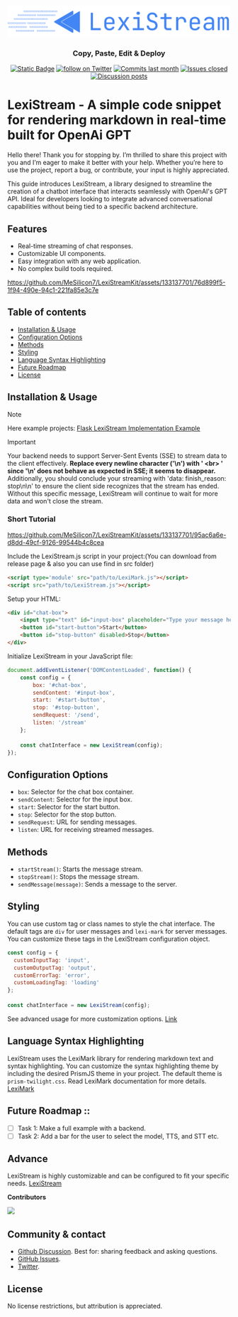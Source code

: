 
<p align="center">
  <a href="https://lexistreamkit.mesilicon7.com" target="_blank" rel="noopener noreferrer">
    <img src="assets/Logo.svg" alt="LexiStream logo" width="600"> 
  </a>
</p>



<h3 align="center">Copy, Paste, Edit & Deploy</h3>
<p align="center">
    <a href="https://lexistreamkit.mesilicon7.com" target="_blank">
        <img alt="Static Badge" src="https://img.shields.io/badge/Product-F04438"></a>
    <a href="https://twitter.com/intent/follow?screen_name=mesilicon7" target="_blank">
        <img src="https://img.shields.io/twitter/follow/mesilicon7?logo=X&color=%20%23f5f5f5"
            alt="follow on Twitter"></a>
    <a href="https://github.com/MeSilicon7/LexiStreamKit/graphs/commit-activity" target="_blank">
        <img alt="Commits last month" src="https://img.shields.io/github/commit-activity/m/MeSilicon7/LexiStreamKit?labelColor=%20%2332b583&color=%20%2312b76a"></a>
    <a href="https://github.com/MeSilicon7/LexiStreamKit/" target="_blank">
        <img alt="Issues closed" src="https://img.shields.io/github/issues-search?query=repo%3AMeSilicon7%2FLexiStreamKit%20is%3Aclosed&label=issues%20closed&labelColor=%20%237d89b0&color=%20%235d6b98"></a>
    <a href="https://github.com/MeSilicon7/LexiStreamKit/discussions/" target="_blank">
        <img alt="Discussion posts" src="https://img.shields.io/github/discussions/MeSilicon7/LexiStreamKit?labelColor=%20%239b8afb&color=%20%237a5af8"></a>
</p>

<!-- <p align="center">
  <a href="./README.md"><img alt="README in English" src="https://img.shields.io/badge/English-blue?style=flat-square&logo=github"></a>
  <a href="./README_CN.md"><img alt="简体中文版自述文件" src="https://img.shields.io/badge/简体中文-red?style=flat-square&logo=github"></a>
  <a href="./README_JP.md"><img alt="日本語のREADME" src="https://img.shields.io/badge/日本語-purple?style=flat-square&logo=github"></a>
  <a href="./README_ES.md"><img alt="README en Español" src="https://img.shields.io/badge/Español-yellow?style=flat-square&logo=github"></a>
  <a href="./README_FR.md"><img alt="README en Français" src="https://img.shields.io/badge/Français-green?style=flat-square&logo=github"></a>
  <a href="./README_MS.md"><img alt="README in Malay" src="https://img.shields.io/badge/Malay-orange?style=flat-square&logo=github"></a>
  <a href="./README_TR.md"><img alt="README in Korean" src="https://img.shields.io/badge/한국어-pink?style=flat-square&logo=github"></a>
  <a href="./README_AR.md"><img alt="README بالعربية" src="https://img.shields.io/badge/العربية-lightgrey?style=flat-square&logo=github"></a>
  <a href="./README_RU.md"><img alt="README in Russian" src="https://img.shields.io/badge/Русский-cyan?style=flat-square&logo=github"></a>
  <a href="./README_KO.md"><img alt="README in Korean" src="https://img.shields.io/badge/한국어-pink?style=flat-square&logo=github"></a>
  <a href="./README_IT.md"><img alt="README in Italian" src="https://img.shields.io/badge/Italian-blue?style=flat-square&logo=github"></a>
  <a href="./README_DE.md"><img alt="README in German" src="https://img.shields.io/badge/German-green?style=flat-square&logo=github"></a>
  <a href="./README_PT.md"><img alt="README in Portuguese" src="https://img.shields.io/badge/Portuguese-yellow?style=flat-square&logo=github"></a>
  <a href="./README_VI.md"><img alt="README in Vietnamese" src="https://img.shields.io/badge/Vietnamese-orange?style=flat-square&logo=github"></a>
  <a href="./README_BN.md"><img alt="README in Bengali" src="https://img.shields.io/badge/Bengali-cyan?style=flat-square&logo=github"></a>
  <a href="./README_ID.md"><img alt="README in Indonesian" src="https://img.shields.io/badge/Indonesian-yellow?style=flat-square&logo=github"></a>
  <a href="./README_TH.md"><img alt="README in Thai" src="https://img.shields.io/badge/Thai-lightgrey?style=flat-square&logo=github"></a>
</p> -->


# LexiStream - A simple code snippet for rendering markdown in real-time built for OpenAi GPT

Hello there! Thank you for stopping by. I’m thrilled to share this project with you and I’m eager to make it better with your help. Whether you’re here to use the project, report a bug, or contribute, your input is highly appreciated.

This guide introduces LexiStream, a library designed to streamline the creation of a chatbot interface that interacts seamlessly with OpenAI's GPT API. Ideal for developers looking to integrate advanced conversational capabilities without being tied to a specific backend architecture.

## Features

- Real-time streaming of chat responses.
- Customizable UI components.
- Easy integration with any web application.
- No complex build tools required.

https://github.com/MeSilicon7/LexiStreamKit/assets/133137701/76d899f5-1f94-490e-94c1-221fa85e3c7e

## Table of contents

- [Installation & Usage](#installation--usage)
- [Configuration Options](#configuration-options)
- [Methods](#methods)
- [Styling](#styling)
- [Language Syntax Highlighting](#language-syntax-highlighting)
- [Future Roadmap](#future-roadmap)
- [License](#license)



## Installation & Usage

> [!NOTE]
>  Here example projects: [Flask LexiStream Implementation Example](https://github.com/MeSilicon7/LexiStreamKit/tree/main/example/openai/flask) 

> [!IMPORTANT]
> Your backend needs to support Server-Sent Events (SSE) to stream data to the client effectively. **Replace every newline character ('\n') with ' \<br\> ' since '\n' does not behave as expected in SSE; it seems to disappear.** Additionally, you should conclude your streaming with 'data: finish_reason: stop\n\n' to ensure the client side recognizes that the stream has ended. Without this specific message, LexiStream will continue to wait for more data and won't close the stream.

### Short Tutorial

https://github.com/MeSilicon7/LexiStreamKit/assets/133137701/95ac6a6e-d8dd-49cf-9126-99544b4c8cea


Include the LexiStream.js script in your project:(You can download from release page & also you can use find in src folder)

```html
<script type='module' src="path/to/LexiMark.js"></script>
<script src="path/to/LexiStream.js"></script>
```

Setup your HTML:

```html
<div id="chat-box">
    <input type="text" id="input-box" placeholder="Type your message here...">
    <button id="start-button">Start</button>
    <button id="stop-button" disabled>Stop</button>
</div>
```

Initialize LexiStream in your JavaScript file:

```javascript
document.addEventListener('DOMContentLoaded', function() {
    const config = {
        box: '#chat-box',
        sendContent: '#input-box',
        start: '#start-button',
        stop: '#stop-button',
        sendRequest: '/send',
        listen: '/stream'
    };

    const chatInterface = new LexiStream(config);
});
```



## Configuration Options

- `box`: Selector for the chat box container.
- `sendContent`: Selector for the input box.
- `start`: Selector for the start button.
- `stop`: Selector for the stop button.
- `sendRequest`: URL for sending messages.
- `listen`: URL for receiving streamed messages.

## Methods

- `startStream()`: Starts the message stream.
- `stopStream()`: Stops the message stream.
- `sendMessage(message)`: Sends a message to the server.


## Styling

You can use custom tag or class names to style the chat interface. The default tags are `div` for user messages and `lexi-mark` for server messages. You can customize these tags in the LexiStream configuration object.

```javascript
const config = {
  customInputTag: 'input',
  customOutputTag: 'output',
  customErrorTag: 'error',
  customLoadingTag: 'loading'
};

const chatInterface = new LexiStream(config);
```

See advanced usage for more customization options. [Link](#advance)

## Language Syntax Highlighting

LexiStream uses the LexiMark library for rendering markdown text and syntax highlighting. You can customize the syntax highlighting theme by including the desired PrismJS theme in your project. The default theme is `prism-twilight.css`. Read LexiMark documentation for more details. 
[LexiMark](/README_LexiMark.md)

## Future Roadmap ::

- [ ] Task 1: Make a full example with a backend.
- [ ] Task 2: Add a bar for the user to select the model, TTS, and STT etc.

## Advance

LexiStream is highly customizable and can be configured to fit your specific needs. [LexiStream](/README_LexiStream.md)


**Contributors**

<a href="https://github.com/MeSilicon7/LexiStreamKit/graphs/contributors">
  <img src="https://contrib.rocks/image?repo=MeSilicon7/LexiStreamKit" />
</a>

## Community & contact

* [Github Discussion](https://github.com/MeSilicon7/LexiStreamKit/discussions). Best for: sharing feedback and asking questions.
* [GitHub Issues](https://github.com/MeSilicon7/LexiStreamKit/issues).
* [Twitter](https://twitter.com/mesilicon7).


<!-- ## Star history

[![Star History Chart](https://api.star-history.com/svg?repos=MeSilicon7/LexiStreamKit&type=Date)](https://star-history.com/#MeSilicon7/LexiStreamKit&Date) -->


## License

No license restrictions, but attribution is appreciated.
